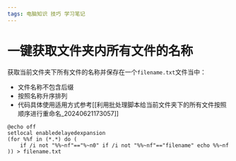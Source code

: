 ```yaml
---
tags: 电脑知识 技巧 学习笔记 
---
```

# 一键获取文件夹内所有文件的名称

获取当前文件夹下所有文件的名称并保存在一个`filename.txt`文件当中：

- 文件名称不包含后缀
- 按照名称升序排列
- 代码具体使用适用方式参考[[利用批处理脚本给当前文件夹下的所有文件按照顺序进行重命名_20240621173057]]

```batch
@echo off
setlocal enabledelayedexpansion
(for %%f in (*.*) do (
    if /i not "%%~nf"=="%~n0" if /i not "%%~nf"=="filename" echo %%~nf
)) > filename.txt
```